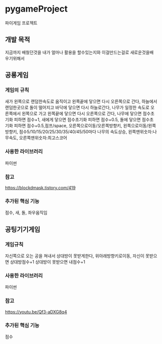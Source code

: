 # pygameProject

파이게임 프로젝트

## 개발 목적

지금까지 배웠던것을 내가 얼마나 활용을 할수있는지와 이걸만드는걸로 새로운것을배우기위해서

## 공룡게임

### 게임의 규칙

새가 왼쪽으로 랜덤한속도로 움직이고 왼쪽끝에 닿으면 다시 오른쪽으로 간다, 하늘에서 랜덤한곳으로 돌이 떨어지고 바닥에 닿으면 다시 하늘로간다, 나무가 일정한 속도로 오른쪽에서 왼쪽으로 가고 왼쪽끝에 닿으면 다시 오른쪽으로 간다, 나무에 닿으면 점수초기화 피하면 점수+1, 새에게 닿으면 점수초기화 피하면 점수+0.5, 돌에 닿으면 점수초기화 피하면 점수+0.5,점프/space, 오른쪽으로이동/오른쪽방향키, 왼쪽으로이동/왼쪽방향키, 점수5/10/15/20/25/30/35/40/45/50마다 나무의 속도상승, 왼쪽맨위숫자:나무속도, 오른쪽맨위숫자:최고스코어

### 사용한 라이브러리

파이썬

### 참고

https://blockdmask.tistory.com/419

### 추가된 핵심 기능

점수, 새, 돌, 좌우움직임

## 공팅기기게임

### 게임규칙

자신쪽으로 오는 공을 쳐내서 상대방이 못받게한다, 위아래방향키로이동, 자신이 못받으면 상대방점수+1 상대방이 못받으면 내점수+1

### 사용한 라이브러리

파이썬

### 참고

https://youtu.be/Qf3-aDXG8q4

### 추가된 핵심 기능

점수